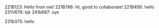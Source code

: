 221B123: Hello from me!
221B786: Hi, good to collaborate!
221B456: hello
231V676: kjk
241b667: oye

231b375: hello

